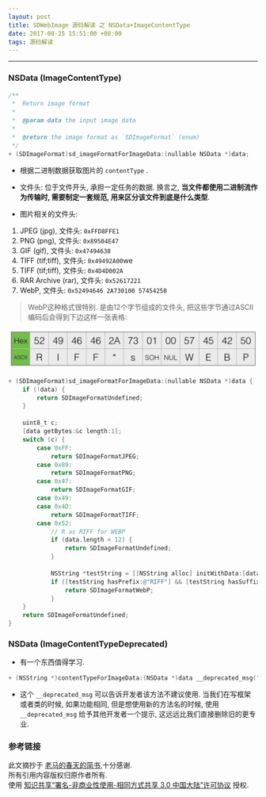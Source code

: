 ```yaml
---
layout: post
title: SDWebImage 源码解读 之 NSData+ImageContentType
date: 2017-08-25 15:51:00 +08:00
tags: 源码解读
---
```


***

### NSData (ImageContentType)

```objective-c
/**
 *  Return image format
 *
 *  @param data the input image data
 *
 *  @return the image format as `SDImageFormat` (enum)
 */
+ (SDImageFormat)sd_imageFormatForImageData:(nullable NSData *)data;
```

* 根据二进制数据获取图片的 `contentType` .

* 文件头: 位于文件开头, 承担一定任务的数据. 换言之, **当文件都使用二进制流作为传输时, 需要制定一套规范, 用来区分该文件到底是什么类型**.

* 图片相关的文件头:
1. JPEG (jpg), 文件头: `0xFFD8FFE1`
2. PNG (png), 文件头: `0x89504E47`
3. GIF (gif), 文件头: `0x47494638`
4. TIFF (tif;tiff), 文件头: `0x49492A00`we
5. TIFF (tif;tiff), 文件头: `0x4D4D002A`
6. RAR Archive (rar), 文件头: `0x52617221`
7. WebP, 文件头: `0x52494646 2A730100 57454250`

> WebP这种格式很特别. 是由12个字节组成的文件头, 把这些字节通过ASCII编码后会得到下边这样一张表格:

![WebP_Image][Img_1]

```objective-c
+ (SDImageFormat)sd_imageFormatForImageData:(nullable NSData *)data {
    if (!data) {
        return SDImageFormatUndefined;
    }
    
    uint8_t c;
    [data getBytes:&c length:1];
    switch (c) {
        case 0xFF:
            return SDImageFormatJPEG;
        case 0x89:
            return SDImageFormatPNG;
        case 0x47:
            return SDImageFormatGIF;
        case 0x49:
        case 0x4D:
            return SDImageFormatTIFF;
        case 0x52:
            // R as RIFF for WEBP
            if (data.length < 12) {
                return SDImageFormatUndefined;
            }
            
            NSString *testString = [[NSString alloc] initWithData:[data subdataWithRange:NSMakeRange(0, 12)] encoding:NSASCIIStringEncoding];
            if ([testString hasPrefix:@"RIFF"] && [testString hasSuffix:@"WEBP"]) {
                return SDImageFormatWebP;
            }
    }
    return SDImageFormatUndefined;
}
```

### NSData (ImageContentTypeDeprecated)

* 有一个东西值得学习.

```objective-c
+ (NSString *)contentTypeForImageData:(NSData *)data __deprecated_msg("Use `sd_contentTypeForImageData:`");
```

* 这个 `__deprecated_msg` 可以告诉开发者该方法不建议使用. 当我们在写框架或者类的时候, 如果功能相同, 但是想使用新的方法名的时候, 使用 `__deprecated_msg` 给予其他开发者一个提示, 这远远比我们直接删除旧的更专业.


### 参考链接

此文摘抄于 [老马的春天的简书][Link_1],十分感谢.  
所有引用内容版权归原作者所有.  
使用 [知识共享“署名-非商业性使用-相同方式共享 3.0 中国大陆”许可协议][Lisence] 授权.

[Lisence]: https://creativecommons.org/licenses/by-nc-sa/3.0/cn/

[Link_1]: http://www.jianshu.com/p/fd984fd8bd5d

[Img_1]: /assets/images/SDWebImage/NSData_webp.jpg